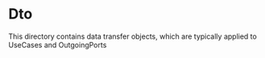 # Dto

This directory contains data transfer objects, which are typically applied to UseCases and OutgoingPorts